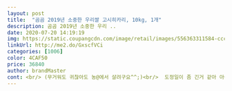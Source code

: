 ```yaml
---
layout: post 
title:  "곰곰 2019년 소중한 우리쌀 고시히카리, 10kg, 1개" 
description: 곰곰 2019년 소중한 우리 ..
date: 2020-07-20 14:19:19 
img: https://static.coupangcdn.com/image/retail/images/556363311584-cccd0e98-7390-47ae-b36c-9982ad00e936.jpg 
linkUrl: http://me2.do/GxscfVCi 
categories: [1006] 
color: 4CAF50 
price: 36840 
author: brandMaster 
cont: <br/> (무거워도 귀찮아도 농@에서 살려구요^^;)<br/>  도정일이 좀 긴거 같아 아쉽다.<br/><br/> 밥맛이 쫀득하다.<br/><br/> 생각보다 밥을 처음했을때 윤기가 별로 없다.<br/><br/> 쌀알 표면이라든가 상태가 고르고 깨끗하다.<br/><br/> 쿠팡 only 상품이라 좀 기대가 컸는데 그냥 일반적이다.<br/><br/> 패키지 디자인이 깔끔하고 고급지다.<br/><br/>200ml  컵에서 5알도 넘게 나오네요.<br/> 이번쌀은 쌀 씻기전에 불순물 제거부터 해야겠네요.<br/> 퇴근하고 밥 할려면 1분1초도 아까운데... <br/>참고로 농@쌀은 20키로에 이런건 1알도 없었어요.<br/><br/>개봉해봤더니 사진 보시면 아시겠지만 검은쌀이 나와요 ㅠㅠ<br/>고시히까리만 먹는 저로서는 다른쌀과 비교하자면<br/>구입후 상온보다는 다먹을때까지 좋은쌀을 좋은상태로<br/>그리고 쌀을 씻어봤더니 왠지 쌀뜨물이 약간 어두운 빛이 돌아요.<br/> 왠지 좀 찝찝하네요... <br/> 원래 쌀 10번정도 씻는데 이 쌀은 더 오래 씻어야한다는 ㅠㅠ<br/>다.<br/> 입니다.<br/><br/>도정일 20.<br/>05.<br/>20.<br/><br/>도정일은 사진에도 보이듯이 2월26일이네요.<br/><br/> 
---
```

 